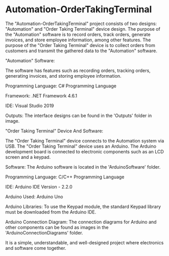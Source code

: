 # Automation-OrderTakingTerminal
The "Automation-OrderTakingTerminal" project consists of two designs: "Automation" and "Order Taking Terminal" device design. 
The purpose of the "Automation" software is to record orders, track orders, generate invoices, and store employee information, among other features. 
The purpose of the "Order Taking Terminal" device is to collect orders from customers and transmit the gathered data to the "Automation" software.

"Automation" Software:

The software has features such as recording orders, tracking orders, generating invoices, and storing employee information.

Programming Language: C# Programming Language

Framework: .NET Framework 4.6.1

IDE: Visual Studio 2019

Outputs: The interface designs can be found in the 'Outputs' folder in image.

"Order Taking Terminal" Device And Software:

The "Order Taking Terminal" device connects to the Automation system via USB. The "Order Taking Terminal" device uses an Arduino. 
The Arduino development board is connected to electronic components such as an LCD screen and a keypad.

Software: The Arduino software is located in the 'ArduinoSoftware' folder.

Programming Language: C/C++ Programming Language

IDE: Arduino IDE Version - 2.2.0

Arduino Used: Arduino Uno

Arduino Libraries: To use the Keypad module, the standard Keypad library must be downloaded from the Arduino IDE.

Arduino Connection Diagram: The connection diagrams for Arduino and other components can be found as images in the 'ArduinoConnectionDiagrams' folder.

It is a simple, understandable, and well-designed project where electronics and software come together.